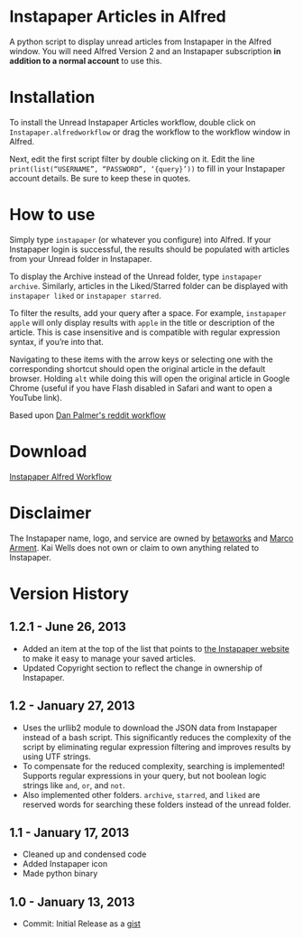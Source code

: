 Instapaper Articles in Alfred
===================

A python script to display unread articles from Instapaper in the Alfred window. You will need Alfred Version 2 and an Instapaper subscription **in addition to a normal account** to use this.

# Installation

To install the Unread Instapaper Articles workflow, double click on ```Instapaper.alfredworkflow``` or drag the workflow to the workflow window in Alfred.

Next, edit the first script filter by double clicking on it. Edit the line ```print(list(“USERNAME”, “PASSWORD”, ‘{query}’))``` to fill in your Instapaper account details. Be sure to keep these in quotes.

# How to use

Simply type ```instapaper``` (or whatever you configure) into Alfred. If your Instapaper login is successful, the results should be populated with articles from your Unread folder in Instapaper.

To display the Archive instead of the Unread folder, type ```instapaper archive```. Similarly, articles in the Liked/Starred folder can be displayed with ```instapaper liked``` or ```instapaper starred```.

To filter the results, add your query after a space. For example, ```instapaper apple``` will only display results with ```apple``` in the title or description of the article. This is case insensitive and is compatible with regular expression syntax, if you’re into that.

Navigating to these items with the arrow keys or selecting one with the corresponding shortcut should open the original article in the default browser. Holding ```alt``` while doing this will open the original article in Google Chrome (useful if you have Flash disabled in Safari and want to open a YouTube link).

Based upon [Dan Palmer's reddit workflow](http://danpalmer.me/blog/articles/2013-01-12-reddit-workflow-for-alfred-20.html)

# Download

[Instapaper Alfred Workflow](https://github.com/quells/unread-instapaper-alfred2/blob/master/Instapaper.alfredworkflow?raw=true)

# Disclaimer

The Instapaper name, logo, and service are owned by [betaworks](http://betaworks.com) and [Marco Arment](http://www.marco.org). Kai Wells does not own or claim to own anything related to Instapaper.

# Version History

## 1.2.1 - June 26, 2013

- Added an item at the top of the list that points to [the Instapaper website](http://www.instapaper.com) to make it easy to manage your saved articles.
- Updated Copyright section to reflect the change in ownership of Instapaper.

## 1.2 - January 27, 2013

- Uses the urllib2 module to download the JSON data from Instapaper instead of a bash script. This significantly reduces the complexity of the script by eliminating regular expression filtering and improves results by using UTF strings.
- To compensate for the reduced complexity, searching is implemented! Supports regular expressions in your query, but not boolean logic strings like ```and```, ```or```, and ```not```.
- Also implemented other folders. ```archive```, ```starred```, and ```liked``` are reserved words for searching these folders instead of the unread folder.

## 1.1 - January 17, 2013

- Cleaned up and condensed code
- Added Instapaper icon
- Made python binary

## 1.0 - January 13, 2013

- Commit: Initial Release as a [gist](https://gist.github.com/4523191)